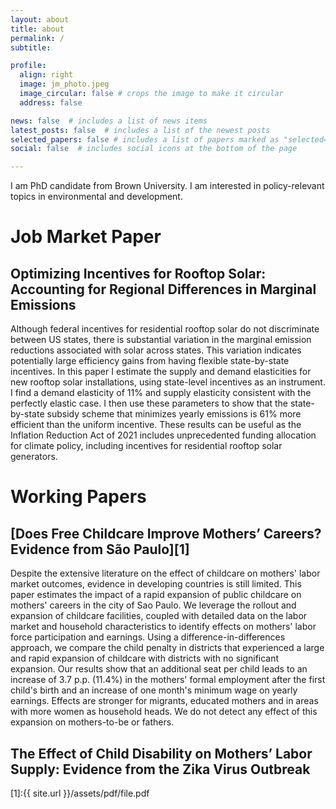 ```yaml
---
layout: about
title: about
permalink: /
subtitle: 

profile:
  align: right
  image: jm_photo.jpeg
  image_circular: false # crops the image to make it circular
  address: false

news: false  # includes a list of news items
latest_posts: false  # includes a list of the newest posts
selected_papers: false # includes a list of papers marked as "selected={true}"
social: false  # includes social icons at the bottom of the page

---
```


I am PhD candidate from Brown University. I am interested in policy-relevant topics in environmental and development.

# Job Market Paper
## Optimizing Incentives for Rooftop Solar: Accounting for Regional Differences in Marginal Emissions

Although federal incentives for residential rooftop solar do not discriminate between US states, there is substantial variation in the marginal emission reductions associated with solar across states. This variation indicates potentially large efficiency gains from having flexible state-by-state incentives. In this paper I estimate the supply and demand elasticities for new rooftop solar installations, using state-level incentives as an instrument. I find a demand elasticity of 11% and supply elasticity consistent with the perfectly elastic case. I then use these parameters to show that the state-by-state subsidy scheme that minimizes yearly emissions is 61% more efficient than the uniform incentive. These results can be useful as the Inflation Reduction Act of 2021 includes unprecedented funding allocation for climate policy, including incentives for residential rooftop solar generators. 

# Working Papers
## [Does Free Childcare Improve Mothers’ Careers? Evidence from São Paulo][1]
Despite the extensive literature on the effect of childcare on mothers' labor market outcomes, evidence in developing countries is still limited. This paper estimates the impact of a rapid expansion of public childcare on mothers' careers in the city of Sao Paulo. We leverage the rollout and expansion of childcare facilities, coupled with detailed data on the labor market and household characteristics to identify effects on mothers' labor force participation and earnings. Using a difference-in-differences approach, we compare the child penalty in districts that experienced a large and rapid expansion of childcare with districts with no significant expansion. Our results show that an additional seat per child leads to an increase of 3.7 p.p. (11.4\%) in the mothers' formal employment after the first child's birth and an increase of one month's minimum wage on yearly earnings. Effects are stronger for migrants, educated mothers and in areas with more women as household heads. We do not detect any effect of this expansion on mothers-to-be or fathers.

## The Effect of Child Disability on Mothers’ Labor Supply: Evidence from the Zika Virus Outbreak

[1]:{{ site.url }}/assets/pdf/file.pdf
